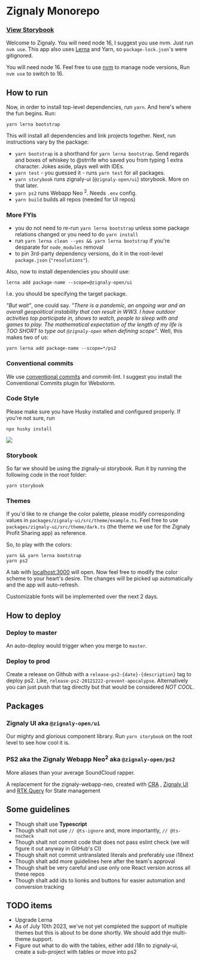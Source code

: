 # Zignaly Monorepo

### [View Storybook](https://zignaly-open.github.io/zignaly-neo)


Welcome to Zignaly. You will need node 16, I suggest you use nvm. Just run `nvm use`. This app also
uses [Lerna](https://lerna.js.org) and Yarn, so `package-lock.json`'s were gitignored.

You will need node 16. Feel free to use [nvm](https://github.com/nvm-sh/nvm) to manage node versions, Run `nvm use` to
switch to 16.

## How to run

Now, in order to install top-level dependencies, run `yarn`. And here's where the fun begins. Run:

```
yarn lerna bootstrap
```

This will install all dependencies and link projects together. Next, run instructions vary by the package:

* `yarn bootstrap` is a shorthand for `yarn lerna bootstrap`. Send regards and boxes of whiskey to @strrife who saved you
  from typing 1 extra character. Jokes aside, plays well with IDEs.
* `yarn test` - you guessed it - runs `yarn test` for all packages.
* `yarn storybook` runs zignaly-ui (`@zignaly-open/ui`) storybook. More on that later.
* `yarn ps2` runs Webapp Neo <sup>2</sup>. Needs `.env` config.
* `yarn build` builds all repos (needed for UI repos)

### More FYIs

* you do not need to re-run `yarn lerna bootstrap` unless some package relations changed or you need to do `yarn install`
* run `yarn lerna clean --yes && yarn lerna bootstrap` if you're desparate for `node_modules` removal
* to pin 3rd-party dependency versions, do it in the root-level `package.json` (`"resolutions"`).

Also, now to install dependencies you should use:

```
lerna add package-name --scope=@zignaly-open/ui 
```

I.e. you should be specifying the target package.

_"But wait"_, one could say. _"There is a pandemic, an ongoing war and an overall geopolitical instability that can
result in WW3. I have outdoor activities top participate in, shows to watch, people to sleep with and games to play. The
mathematical expectation of the length of my life is TOO SHORT to type out `@zignaly-open` when defining scope"_. Well,
this makes two of us:

```
yarn lerna add package-name --scope=*/ps2 
```


### Conventional commits

We use [conventional commits](https://www.conventionalcommits.org/en/v1.0.0/#summary) and commit-lint. I suggest you
install the Conventional Commits plugin for Webstorm.

### Code Style

Please make sure you have Husky installed and configured properly. If you're not sure, run

```
npx husky install
```

![](https://media4.giphy.com/media/UWERvU4Nzn1ExkPKTx/giphy.gif?cid=ecf05e47nv430l0meeqp3d5mh4xwp0ztrizgrno4s8yc8x6w&rid=giphy.gif)

### Storybook

So far we should be using the zignaly-ui storybook. Run it by running the following code in the root folder:

```
yarn storybook
```

### Themes

If you'd like to re change the color palette, please modify corresponding values in `packages/zignaly-ui/src/theme/example.ts`. Feel free to use `packages/zignaly-ui/src/theme/dark.ts` (the theme we use for the Zignaly Profit Sharing app) as reference. 

So, to play with the colors:

```
yarn && yarn lerna bootstrap
yarn ps2 
```

A tab with [localhost:3000](http://localhost:3000) will open. Now feel free to modify the color scheme to your heart's desire. The changes will be picked up automatically and the app will auto-refresh.

Customizable fonts will be implemented over the next 2 days.

## How to deploy

### Deploy to master

An auto-deploy would trigger when you merge to `master`. 

### Deploy to prod

Create a release on Github with a `release-ps2-{date}-{description}` tag to deploy ps2. Like, `release-ps2-20121222-prevent-apocalypse`. Alternatively you can just push that tag directly but that would be considered *NOT COOL*.


## Packages

### Zignaly UI aka `@zignaly-open/ui`

Our mighty and glorious component library. Run `yarn storybook` on the root level to see how cool it is.

### PS2 aka the Zignaly Webapp Neo<sup>2</sup> aka `@zignaly-open/ps2`

More aliases than your average SoundCloud rapper.

A replacement for the zignaly-webapp-neo, created with [CRA](https://github.com/facebook/create-react-app)
, [Zignaly UI](https://www.npmjs.com/package/@zignaly-open/ui)
and [RTK Query](https://redux-toolkit.js.org/rtk-query/overview) for State management

## Some guidelines

* Though shalt use **Typescript**
* Though shalt not use `// @ts-ignore` and, more importantly, `// @ts-nocheck`
* Though shalt not commit code that does not pass eslint check (we will figure it out anyway in GitHub's CI)
* Though shalt not commit untranslated literals and preferably use i18next
* Though shalt add more guidelines here after the team's approval
* Though shalt be very careful and use only one React version across all these repos
* Though shalt add ids to lionks and buttons for easier automation and conversion tracking


## TODO items

* Upgrade Lerna
* As of July 10th 2023, we've not yet completed the support of multiple themes but this is about to be done shortly. We should add thje multi-theme support.
* Figure out what to do with the tables, either add i18n to zignaly-ui, create a sub-project with tables or move into ps2 
